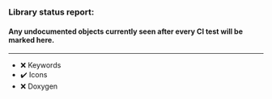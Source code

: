 ### Library status report: 
#### Any undocumented objects currently seen after every CI test will be marked here.
---------------------------------------------------------
- :x: Keywords
- :heavy_check_mark: Icons
- :x: Doxygen
